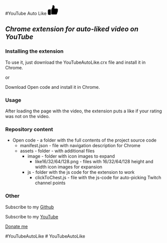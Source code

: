 #YouTube Auto Like ![](https://github.com/SailorStat/YouTubeAutoLike/blob/main/Open%20code/assets/image/like32.png?raw=true)
## _Chrome extension for auto-liked video on YouTube_
### Installing the extension
To use it, just download the YouTubeAutoLike.crx file and install it in Chrome.

or

Download Open code and install it in Chrome.

### Usage
After loading the page with the video, the extension puts a like if your rating was not on the video.

### Repository content
- Open code - a folder with the full contents of the project source code
    - manifest.json - file with navigation description for Chrome
    - assets - folder - with additional files
        - image - folder with icon images to expand
            - like16/32/64/128.png - files with 16/32/64/128 height and width icon images for expansion
        - js - folder with the js code for the extension to work
            - clickToChest.js - file with the js-code for auto-picking Twitch channel points

### Other
Subscribe to my [Github](https://github.com/SailorStat)

Subscribe to my [YouTube](https://www.youtube.com/channel/UCEh0vKIb7axCezBKca-CCeg)

[Donate me](https://donatepay.ru/don/BootCamp_RU)

#YouTubeAutoLike
#   Y o u T u b e A u t o L i k e 
 
 